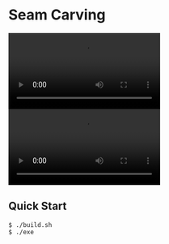 # Seam Carving

![thumbnail](./demo/tower.mp4)
![thumbnail](./demo/surfer.mp4)

## Quick Start

```console
$ ./build.sh
$ ./exe
```

